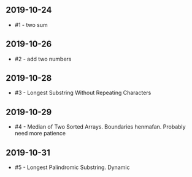 ## 2019-10-24
- #1 - two sum
## 2019-10-26
- #2 - add two numbers
## 2019-10-28
- #3 - Longest Substring Without Repeating Characters
## 2019-10-29
- #4 - Median of Two Sorted Arrays. Boundaries henmafan. Probably need more patience
## 2019-10-31
- #5 - Longest Palindromic Substring. Dynamic